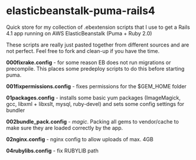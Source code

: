 elasticbeanstalk-puma-rails4
============================

Quick store for my collection of .ebextension scripts that I use to get a Rails 4.1 app running on AWS ElasticBeanstalk (Puma + Ruby 2.0)

These scripts are really just pasted together from different sources and are not perfect. Feel free to fork and clean-up if you have the time.

__000fixrake.config__ - for some reason EB does not run migrations or precompile. This places some predeploy scripts to do this before starting puma.

__001fixpermissions.config__ - fixes permissions for the $GEM_HOME folder

__01packages.config__ - installs some basic yum packages (ImageMagick, gcc, libxml + libxslt, mysql, ruby-devel) and sets some config settings for bundler

__002bundle_pack.config__ - *magic*. Packing all gems to vendor/cache to make sure they are loaded correctly by the app.

__02nginx.config__ - nginx config to allow uploads of max. 4GB

__04rubylibs.config__ - fix RUBYLIB path

